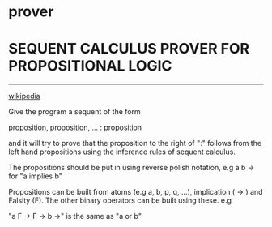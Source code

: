 prover
======

# SEQUENT CALCULUS PROVER FOR PROPOSITIONAL LOGIC
***
[wikipedia](http://en.wikipedia.org/wiki/Sequent_calculus)

Give the program a sequent of the form 

proposition, proposition, ... : proposition

and it will try to prove that the proposition to the right of ":"
follows from the left hand propositions using the inference rules
of sequent calculus.

The propositions should be put in using reverse polish notation, e.g
a b ->
for "a implies b"

Propositions can be built from atoms (e.g a, b, p, q, ...), implication ( -> )
and Falsity (F).
The other binary operators can be built using these. e.g

"a F -> F -> b ->"  is the same as "a or b"
